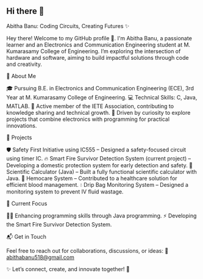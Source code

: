 ## Hi there 👋
Abitha Banu: Coding Circuits, Creating Futures ✨

Hey there! Welcome to my GitHub profile 👋. I'm Abitha Banu, a passionate learner and an Electronics and Communication Engineering student at M. Kumarasamy College of Engineering. I’m exploring the intersection of hardware and software, aiming to build impactful solutions through code and creativity.

🚀 About Me

🎓 Pursuing B.E. in Electronics and Communication Engineering (ECE), 3rd Year at M. Kumarasamy College of Engineering.
💻 Technical Skills: C, Java, MATLAB.
📡 Active member of the IETE Association, contributing to knowledge sharing and technical growth.
🌟 Driven by curiosity to explore projects that combine electronics with programming for practical innovations.

🔬 Projects

🛡️ Safety First Initiative using IC555 – Designed a safety-focused circuit using timer IC.
🔥 Smart Fire Survivor Detection System (current project) – Developing a domestic protection system for early detection and safety.
🧮 Scientific Calculator (Java) – Built a fully functional scientific calculator with Java.
💉 Hemocare System – Contributed to a healthcare solution for efficient blood management.
💧 Drip Bag Monitoring System – Designed a monitoring system to prevent IV fluid wastage.

🎯 Current Focus

👩‍💻 Enhancing programming skills through Java programming.
⚡ Developing the Smart Fire Survivor Detection System.

📬 Get in Touch

Feel free to reach out for collaborations, discussions, or ideas:
📧 abithabanu518@gmail.com

✨ Let’s connect, create, and innovate together! 🚀
